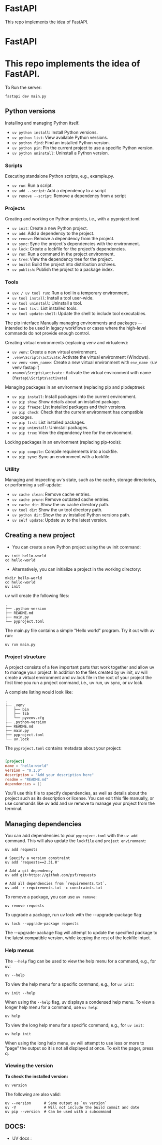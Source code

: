 # FastAPI
This repo implements the idea of FastAPI.


# FastAPI
This repo implements the idea of FastAPI.
=======


To Run the server:

```
fastapi dev main.py
```

## Python versions
Installing and managing Python itself.

- `uv python install`: Install Python versions.
- `uv python list`: View available Python versions.
- `uv python find`: Find an installed Python version.
- `uv python pin`: Pin the current project to use a specific Python version.
- `uv python uninstall`: Uninstall a Python version.

### Scripts

Executing standalone Python scripts, e.g., example.py.

- `uv run`: Run a script.
- `uv add --script`: Add a dependency to a script
- `uv remove --script`: Remove a dependency from a script

### Projects

Creating and working on Python projects, i.e., with a pyproject.toml.

- `uv init`: Create a new Python project.
- `uv add`: Add a dependency to the project.
- `uv remove`: Remove a dependency from the project.
- `uv sync`: Sync the project's dependencies with the environment.
- `uv lock`: Create a lockfile for the project's dependencies.
- `uv run`: Run a command in the project environment.
- `uv tree`: View the dependency tree for the project.
- `uv build`: Build the project into distribution archives.
- `uv publish`: Publish the project to a package index.

### Tools

- `uvx / uv tool run`: Run a tool in a temporary environment.
- `uv tool install`: Install a tool user-wide.
- `uv tool uninstall`: Uninstall a tool.
- `uv tool list`: List installed tools.
- `uv tool update-shell`: Update the shell to include tool executables.

The pip interface
Manually managing environments and packages — intended to be used in legacy workflows or cases where the high-level commands do not provide enough control.

Creating virtual environments (replacing venv and virtualenv):

- `uv venv`: Create a new virtual environment.
- `.venv\Scripts\activate`: Activate the virtual environment (Windows).
- `uv venv <env_name>`: Create a new virtual environment with `env_name (`uv venv fastapi`)
- `<name>\Scripts\activate` : Activate the virtual environment with name (`fastapi\Scripts\activate`)

Managing packages in an environment (replacing pip and pipdeptree):

- `uv pip install`: Install packages into the current environment.
- `uv pip show`: Show details about an installed package.
- `uv pip freeze`: List installed packages and their versions.
- `uv pip check`: Check that the current environment has compatible packages.
- `uv pip list`: List installed packages.
- `uv pip uninstall`: Uninstall packages.
- `uv pip tree`: View the dependency tree for the environment.

Locking packages in an environment (replacing pip-tools):

- `uv pip compile`: Compile requirements into a lockfile.
- `uv pip sync`: Sync an environment with a lockfile.

### Utility

Managing and inspecting uv's state, such as the cache, storage directories, or performing a self-update:

- `uv cache clean`: Remove cache entries.
- `uv cache prune`: Remove outdated cache entries.
- `uv cache dir`: Show the uv cache directory path.
- `uv tool dir`: Show the uv tool directory path.
- `uv python dir`: Show the uv installed Python versions path.
- `uv self update`: Update uv to the latest version.



## **Creating a new project**

- You can create a new Python project using the uv init command:

```
uv init hello-world
cd hello-world
```

- Alternatively, you can initialize a project in the working directory:

```
mkdir hello-world
cd hello-world
uv init
```

uv will create the following files:

```
.
├── .python-version
├── README.md
├── main.py
└── pyproject.toml
```

The main.py file contains a simple "Hello world" program. Try it out with uv run:

```
uv run main.py
```

### Project structure

A project consists of a few important parts that work together and allow uv to manage your project. In addition to the files created by uv init, uv will create a virtual environment and uv.lock file in the root of your project the first time you run a project command, i.e., uv run, uv sync, or uv lock.

A complete listing would look like:

```
.
├── .venv
│   ├── bin
│   ├── lib
│   └── pyvenv.cfg
├── .python-version
├── README.md
├── main.py
├── pyproject.toml
└── uv.lock
```

The `pyproject.toml` contains metadata about your project:

```pyproject.toml

[project]
name = "hello-world"
version = "0.1.0"
description = "Add your description here"
readme = "README.md"
dependencies = []
```

You'll use this file to specify dependencies, as well as details about the project such as its description or license. You can edit this file manually, or use commands like uv add and uv remove to manage your project from the terminal.

## Managing dependencies

You can add dependencies to your `pyproject.toml` with the `uv add` command. This will also update the `lockfile` and `project environment`:

```
uv add requests
```

```
# Specify a version constraint
uv add 'requests==2.31.0'

# Add a git dependency
uv add git+https://github.com/psf/requests
```

```
# Add all dependencies from `requirements.txt`.
uv add -r requirements.txt -c constraints.txt
```

To remove a package, you can use `uv remove`:

```
uv remove requests
```

To upgrade a package, run uv lock with the --upgrade-package flag:

```
uv lock --upgrade-package requests
```

The --upgrade-package flag will attempt to update the specified package to the latest compatible version, while keeping the rest of the lockfile intact.


### Help menus

The `--help` flag can be used to view the help menu for a command, e.g., for `uv`:

```
uv --help
```

To view the help menu for a specific command, e.g., for `uv init`:

```
uv init --help
```

When using the `--help` flag, uv displays a condensed help menu. To view a longer help menu for a command, use `uv help`:

```
uv help
```

To view the long help menu for a specific command, e.g., for `uv init`:

```
uv help init
```

When using the long help menu, uv will attempt to use less or more to "page" the output so it is not all displayed at once. To exit the pager, press q.

### Viewing the version

**To check the installed version:**

```
uv version
```

The following are also valid:

```
uv --version      # Same output as `uv version`
uv -V             # Will not include the build commit and date
uv pip --version  # Can be used with a subcommand
```

## **DOCS:**

- UV docs : 

